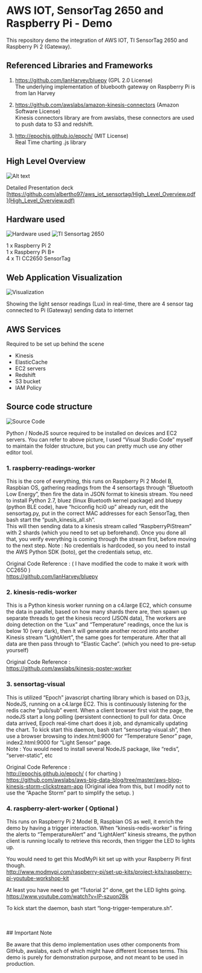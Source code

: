# AWS IOT, SensorTag 2650 and Raspberry Pi - Demo 
This repository demo the integration of AWS IOT, TI SensorTag 2650 and Raspberry Pi 2 (Gateway).

## Referenced Libraries and Frameworks

1. https://github.com/IanHarvey/bluepy (GPL 2.0 License)  
The underlying implementation of bluebooth gateway on Raspberry Pi is from Ian Harvey

2. https://github.com/awslabs/amazon-kinesis-connectors (Amazon Software License)    
Kinesis connectors library are from awslabs, these connectors are used to push data to S3 and redshift.

3. http://epochjs.github.io/epoch/ (MIT License)  
Real Time charting .js library

## High Level Overview

![Alt text](raw/High_Level_Overview.jpg?raw=true "High Level Overview")

Detailed Presentation deck   
[https://github.com/albertho97/aws_iot_sensortag/High_Level_Overview.pdf](High_Level_Overview.pdf)

## Hardware used

![Hardware used](raw/HardwareUsed.jpg?raw=true "Hardware used") ![TI Sensortag 2650](raw/SensorTagVisual.jpg?raw=true "TI Sensortag 2650")

1 x Raspberry Pi 2  
1 x Raspberry Pi B+  
4 x TI CC2650 SensorTag

## Web Application Visualization

![Visualization](raw/Visualization_2.jpg?raw=true "Visualization")

Showing the light sensor readings (Lux) in real-time, there are 4 sensor tag connected to Pi (Gateway) sending data to internet

## AWS Services

Required to be set up behind the scene
- Kinesis
- ElasticCache
- EC2 servers
- Redshift
- S3 bucket
- IAM Policy

## Source code structure 

![Source Code](raw/SourceCode.jpg?raw=true "Source Code")

Python / NodeJS source required to be installed on devices and EC2 servers. You can refer to above picture, I used “Visual Studio Code” myself to maintain the folder structure, but you can pretty much use any other editor tool.  

### 1.	raspberry-readings-worker
This is the core of everything, this runs on Raspberry Pi 2 Model B, Raspbian OS, gathering readings from the 4 sensortags through “Bluetooth Low Energy”, then fire the data in JSON format to kinesis stream. You need to install Python 2.7, bluez (linux Bluetooth kernel package) and bluepy (python BLE code), have “hciconfig hci0 up” already run, edit the sensortag.py, put in the correct MAC addresses for each SensorTag, then bash start the “push_kinesis_all.sh”.   
This will then sending data to a kinesis stream called “RaspberryPiStream” with 2 shards (which you need to set up beforehand). Once you done all that, you verify everything is coming through the stream first, before moving to the next step. Note : No credentials is hardcoded, so you need to install the AWS Python SDK (boto), get the credentials setup, etc.   

Original Code Reference : ( I have modified the code to make it work with CC2650 )   
https://github.com/IanHarvey/bluepy

### 2.	kinesis-redis-worker
This is a Python kinesis worker running on a c4.large EC2, which consume the data in parallel, based on how many shards there are, then spawn up separate threads to get the kinesis record (JSON data), The workers are doing detection on the “Lux” and “Temperature” readings, once the lux is below 10 (very dark), then it will generate another record into another Kinesis stream “LightAlert”, the same goes for temperature. After that all data are then pass through to “Elastic Cache”.  (which you need to pre-setup yourself)   

Original Code Reference :   
https://github.com/awslabs/kinesis-poster-worker

### 3. sensortag-visual
This is utilized “Epoch” javascript charting library which is based on D3.js, NodeJS, running on a c4.large EC2. This is continuously listening for the redis cache “pub/sub” event. When a client browser first visit the page, the nodeJS start a long polling (persistent connection) to pull for data. Once data arrived, Epoch real-time chart does it job, and dynamically updating the chart. To kick start this daemon, bash start “sensortag-visual.sh”, then use a browser browsing to index.html:9000 for “Temperature Senor” page, index2.html:9000 for “Light Sensor” page.  
Note : You would need to install several NodeJS package, like “redis”, “server-static”, etc   

Original Code Reference :   
http://epochjs.github.io/epoch/  ( for charting )   
https://github.com/awslabs/aws-big-data-blog/tree/master/aws-blog-kinesis-storm-clickstream-app (Original idea from this, but I modify not to use the “Apache Storm” part to simplify the setup. )  

### 4. raspberry-alert-worker  ( Optional )
This runs on Raspberry Pi 2 Model B, Raspbian OS as well, it enrich the demo by having a trigger interaction. When “kinesis-redis-worker” is firing the alerts to “TemperatureAlert” and “LightAlert” kinesis streams, the python client is running locally to retrieve this records, then trigger the LED to lights up.  

You would need to get this ModMyPi kit set up with your Raspberry Pi first though.  
http://www.modmypi.com/raspberry-pi/set-up-kits/project-kits/raspberry-pi-youtube-workshop-kit  

At least you have need to get “Tutorial 2” done, get the LED lights going.  
https://www.youtube.com/watch?v=IP-szuon2Bk  

To kick start the daemon, bash start “long-trigger-temperature.sh”.  

<br />
<br />
## Important Note

Be aware that this demo implementation uses other components from GitHub, awslabs, each of which might have different licenses terms. This demo is purely for demonstration purpose, and not meant to be used in production.
